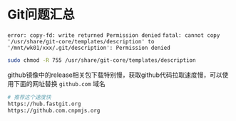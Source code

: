 # Git问题汇总

`error: copy-fd: write returned Permission denied`
`fatal: cannot copy '/usr/share/git-core/templates/description' to '/mnt/wk01/xxx/.git/description': Permission denied`

```bash
sudo chmod -R 755 /usr/share/git-core/templates/description
```


github镜像中的release相关包下载特别慢，获取github代码拉取速度慢，可以使用下面的网址替换 `github.com` 域名

```bash
# 推荐这个速度快
https://hub.fastgit.org
https://github.com.cnpmjs.org
```